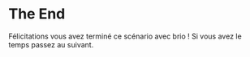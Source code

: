 # The End

Félicitations vous avez terminé ce scénario avec brio !
Si vous avez le temps passez au suivant.
